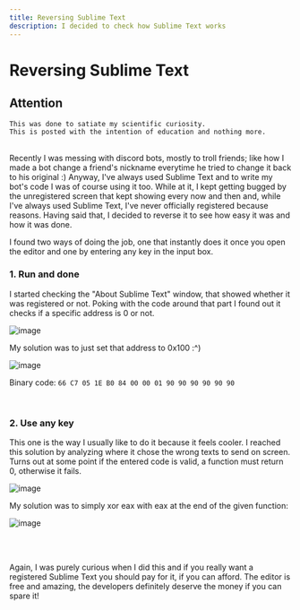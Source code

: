 ```yaml
---
title: Reversing Sublime Text
description: I decided to check how Sublime Text works
---
```


# Reversing Sublime Text

## Attention
```
This was done to satiate my scientific curiosity. 
This is posted with the intention of education and nothing more.
```
<br/>
Recently I was messing with discord bots, mostly to troll friends; like how I made a bot change a friend's nickname everytime he tried to change it back to his original :)
Anyway, I've always used Sublime Text and to write my bot's code I was of course using it too. While at it, I kept getting bugged by the unregistered screen that kept showing every now and then and, while I've always used Sublime Text, I've never officially registered because reasons.
Having said that, I decided to reverse it to see how easy it was and how it was done.

I found two ways of doing the job, one that instantly does it once you open the editor and one by entering any key in the input box.
<br/>
### 1. Run and done
I started checking the "About Sublime Text" window, that showed whether it was registered or not. Poking with the code around that part I found out it checks if a specific address is 0 or not.

![image](https://i.imgur.com/CEbVOe9.png)


My solution was to just set that address to 0x100 :^)

![image](https://i.imgur.com/zNcVOxd.png)


Binary code:
```66 C7 05 1E B0 84 00 00 01 90 90 90 90 90 90```

<br/>

### 2. Use any key
This one is the way I usually like to do it because it feels cooler. I reached this solution by analyzing where it chose the wrong texts to send on screen. Turns out at some point if the entered code is valid, a function must return 0, otherwise it fails.

![image](https://i.imgur.com/lPZpmJl.png)


My solution was to simply xor eax with eax at the end of the given function:

![image](https://i.imgur.com/Cg9020I.png)

<br/>
<br/>

Again, I was purely curious when I did this and if you really want a registered Sublime Text you should pay for it, if you can afford. The editor is free and amazing, the developers definitely deserve the money if you can spare it!